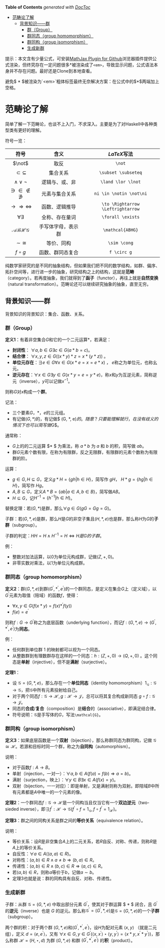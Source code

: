 <!-- START doctoc generated TOC please keep comment here to allow auto update -->
<!-- DON'T EDIT THIS SECTION, INSTEAD RE-RUN doctoc TO UPDATE -->
**Table of Contents**  *generated with [DocToc](https://github.com/thlorenz/doctoc)*

- [范畴论了解](#%E8%8C%83%E7%95%B4%E8%AE%BA%E4%BA%86%E8%A7%A3)
  - [背景知识——群](#%E8%83%8C%E6%99%AF%E7%9F%A5%E8%AF%86%E7%BE%A4)
    - [群（Group）](#%E7%BE%A4group)
    - [群同态（group homomorphism）](#%E7%BE%A4%E5%90%8C%E6%80%81group-homomorphism)
    - [群同构（group isomorphism）](#%E7%BE%A4%E5%90%8C%E6%9E%84group-isomorphism)
    - [生成新群](#%E7%94%9F%E6%88%90%E6%96%B0%E7%BE%A4)

<!-- END doctoc generated TOC please keep comment here to allow auto update -->

提示：本文含有少量公式，可安装[MathJax Plugin for Github](https://github.com/orsharir/github-mathjax)浏览器插件提供公式渲染，但终究存在一定问题很多$*$被渲染成了`<em>`，导致显示问题，公式语法本身并不存在问题。最好还是Clone到本地查看。

避免$ * $被渲染为`<em>`粗体标签最终无奈解决方案：在公式中的$*$两端加上空格。

# 范畴论了解

简单了解一下范畴论，也谈不上入门，不求深入。主要是为了对Haskell中各种类型类有更好的理解。

符号一览：

|符号|含义|$LaTeX$写法|
|:-:|:-:|:-:|
|$\not$|取反|`\not`|
|$\subset \subseteq$|集合关系|`\subset \subseteq`|
|$\land \lor \lnot$|逻辑与、或、非|`\land \lor \lnot`|
|$\ni \in \notin \not\ni$|元素与集合关系|`ni \in \notin \not\ni`|
|$\to \Rightarrow \Leftrightarrow$|函数、逻辑推导|`\to \Rightarrow \Leftrightarrow`|
|$\forall \exists$|全称、存在量词|`\forall \exists`|
|$\mathcal{ABHG}$|手写体字母，表示群|`\mathcal{ABHG}`|
|$\sim \cong$|等价、同构|`\sim \cong`|
|$f\circ g$|函数、群同态复合|`f \circ g`|


纯数学家研究的是不同的抽象结构，但如果我们把不同的数学结构，如群、偏序、拓扑空间等，进行进一步的抽象，研究结构之上的结构，这就是**范畴**（category）。若再度抽象，我们就得到了**函子**（functor），再往上就是**自然变换**（natural transformation）。范畴论还可以继续研究抽象的抽象，直至无穷。

## 背景知识——群

背景知识的背景知识：集合、函数、关系。

### 群（Group）

**定义1**：有着非空集合$G$和它的一个二元运算$*$，若满足：
- **封闭性**： $\forall a,b\in G \exists c \in G(a * b = c)$。
- **结合律**： $\forall x,y,z \in G((x * y) * z = x * (y * z))$ 。
- **单位元存在**：$\exists e \in G \forall x \in G(x * e = x = e * x)$ ， $e$称之为单位元，也称幺元。
- **逆元存在**：$\forall x \in G \exists y\in G(x * y = e = y * e)$，称$x$和$y$为互逆元素，简称逆元（inverse），$y$可以记做$x^{-1}$。

则称$G$对$x$构成一个**群**。

记法：
- 三个要素$G$，$*$，$e$的三元组。
- 有记做$(G, *)$的，有记做$ (G, *, e)$的。随意？只要能理解就行，在没有歧义的情况下也可以简写做$G$。

通常称：
- $G$上的的二元运算 $* $ 为乘法，称 $a*b$ 为 $a$ 和 $b$ 的积，简写做 $ab$。
- 群$G$元素个数有限，在称为有限群，反之无限群，有限群的元素个数称为有限群的阶。

运算：
- $g\in G, H \subseteq G$，定义$g* H = \{gh|h\in H\}$，简写作 $gH$， $H*g = \{hg|h\in H\}$，简写作 $Hg$。
- $A,B \subseteq G$，定义$A*B = \{ab|a\in A, b\in B\}$，简写做$AB$。
- $H\subseteq G$，记$H^{-1} = \{h^{-1}|h\in H\}$。

替换定理：若$(G, *)$是群，那么$\forall g \in G(gG = Gg = G)$。

子群：若$(G, *, e)$是群，那么$H$是$G$的非空子集且$(H, *, e)$也是群，那么称$H$为$G$的**子群**（subgroup）。

子群的判定：$HH=H\land H^{-1}=H \Leftrightarrow H是G的子群$。

例：
- 整数对加法运算，以$0$为单位元构成群，记做$(Z,+,0)$。
- 非零实数对乘法，以$1$为单位元构成群。

### 群同态（group homomorphism）

**定义2**：群$(G, *, e)$到群$(G^{'}, *^{'}, e^{'})$的一个群同态，是定义在集合$G$上（定义域），以$G^{'}$元素为取值（陪域）的函数$f$，使得：
- $\forall x,y \in G(f(x*y) = f(x) *^{'} f(y))$
- $f(e) = e^{'}$

则称$f : G\to G^{'}$称之为底层函数（underlying function），而记$f:(G,*,e)\to (G^{'}, *^{'}, e^{'})$为**同态**。

例：
- 任何群到单位群 $1$ 的映射都可以视为一个同态。
- 从整数群到有理数群存在这样的一个同态：$h:(Z,+,0) \to (Q,+,0)$ 。这个同态是**单射**（injective），但不是**满射**（surjective）。

**定理1**：
- 设 $\mathcal{G} = (G, *, e)$，那么存在一个**单位同态**（identity homomorphism）$1_{\mathcal{G}}:\mathcal{G}\to\mathcal{G}$，把$\mathcal{G}$中所有元素投射给自己。
- 对于两个同态$f:\mathcal{G}\to\mathcal{H},g:\mathcal{H}\to\mathcal{J}$，总可以将其复合构成新同态 $g\circ f:\mathcal{G}\to\mathcal{J}$。
- 同态的**合成**/**复合**（composition）是**结合**的（associative），即满足结合律。
- 符号说明：$\mathcal{G}$是手写体的$G$，写法`\mathcal{G}`。

### 群同构（group isomorphism）

**定义3**：如果底层函数是一个**双射**（bijection），那么称群同态为群同构，记做 $\mathcal{G}\cong \mathcal{H}$。若源和目标时同一个群，称之为**自同构**（automorphism）。

说明：
- 对于函数$f:A\to B$。
- 单射（injection，一对一）：$\forall a,b\in A(f(a) = f(b)\Rightarrow a = b)$。
- 满射（surjection，映上）：$\forall y\in B \exists x\in A(f(x) = y)$。
- 双射（bijection，一一对应）：即是单射，又是满射则称为双射。即陪域$B$中所有元素都是$A$中唯一的一个元素的像。

**定理2**：一个群同态$f:\mathcal{G}\to \mathcal{H}$是一个同构当且仅当它有一个**双边逆元**（two-sieded inverse），即$\exists f^{'}:\mathcal{H}\to \mathcal{G}(f^{'}\circ f = 1_{\mathcal{G}},f\circ f^{'}=1_{\mathcal{H}})$。

**定理3**：群之间的同构关系是群之间的**等价关系**（equivalence relation）。

说明：
- 等价关系：设$R$是非空集合$A$上的二元关系，若$R$自反、对称、传递，则称$R$是$A$上的等价关系。
- 自反性：$\forall a\in A((a, a)\in R)$。
- 对称性：$(a,b)\in R\land a\neq b \Rightarrow (b, a)\in R$。
- 传递性：$(a, b)\in R\land (b, c)\in R \Rightarrow (a, c)\in R$。
- 若$(a, b)\in R$，则称$a$等价于$b$，记做$a\sim b$。
- 定理3也就是说：群的同构具有自反、对称、传递性。

### 生成新群

子群：从群 $\mathcal{G} = (G , * , e)$ 中取出部分元素 $G^{'}$，使其对于群运算 $ * $ 闭合，且 $G^{'}$ 的**逆元**（inverse）也是 $G$ 的逆元。那么称$\mathcal{G}^{'}=(G^{'}, * , e)$是$\mathcal{G} = (G , * , e)$的一个**子群**（subgroup）。

两个群的积：对于两个群 $(G, * ,e)$和$(G^{'}, * ^{'},e^{'})$，设$H$为配对元素 $\langle x,y\rangle$ （就是二元组），定义 $d=\langle e, e^{'}\rangle$，又有 $\forall x\in G,y\in G^{'}(\langle x,x^{'}\rangle\star\langle y,y^{'}\rangle = \langle x * y,x^{'} * y^{'}\rangle)$，那么称群 $\mathcal{H} = (H,\star,d)$ 为群 $(G, * ,e)$ 和群 $(G^{'}, * ^{'},e^{'})$ 的**积**（product）。